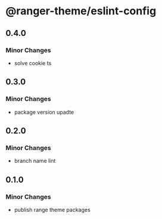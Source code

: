 # @ranger-theme/eslint-config

## 0.4.0

### Minor Changes

- solve cookie ts

## 0.3.0

### Minor Changes

- package version upadte

## 0.2.0

### Minor Changes

- branch name lint

## 0.1.0

### Minor Changes

- publish range theme packages
